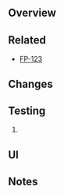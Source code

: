 ## Overview



## Related

* [FP-123](https://jira.tacc.utexas.edu/browse/FP-123)

## Changes



## Testing

1.

## UI



## Notes

